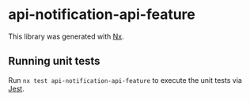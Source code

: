 # api-notification-api-feature

This library was generated with [Nx](https://nx.dev).

## Running unit tests

Run `nx test api-notification-api-feature` to execute the unit tests via [Jest](https://jestjs.io).
